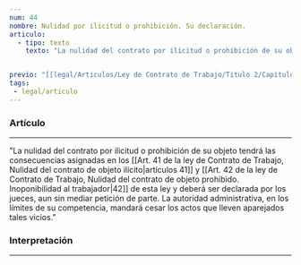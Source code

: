 ```yaml
---
num: 44
nombre: Nulidad por ilicitud o prohibición. Su declaración.
articulo: 
  - tipo: texto
    texto: "La nulidad del contrato por ilicitud o prohibición de su objeto tendrá las consecuencias asignadas en los artículos 41 y 42 de esta ley y deberá ser declarada por los jueces, aun sin mediar petición de parte. La autoridad administrativa, en los límites de su competencia, mandará cesar los actos que lleven aparejados tales vicios."


previo: "[[legal/Articulos/Ley de Contrato de Trabajo/Título 2/Capítulo 4/Capítulo 4, Del objeto del contrato de trabajo.md|Capítulo 4, Del objeto del contrato de trabajo]]"
tags: 
 - legal/articulo
---
```

### Artículo
---
"La nulidad del contrato por ilicitud o prohibición de su objeto tendrá las consecuencias asignadas en los [[Art. 41 de la ley de Contrato de Trabajo, Nulidad del contrato de objeto ilícito|artículos 41]] y [[Art. 42 de la ley de Contrato de Trabajo, Nulidad del contrato de objeto prohibido. Inoponibilidad al trabajador|42]] de esta ley y deberá ser declarada por los jueces, aun sin mediar petición de parte. La autoridad administrativa, en los límites de su competencia, mandará cesar los actos que lleven aparejados tales vicios."

### Interpretación
---
